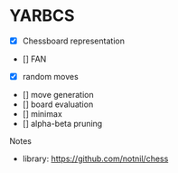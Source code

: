 # YARBCS
- [x] Chessboard representation
- [] FAN
- [x] random moves
- [] move generation
- [] board evaluation
- [] minimax
- [] alpha-beta pruning





Notes
- library: https://github.com/notnil/chess



